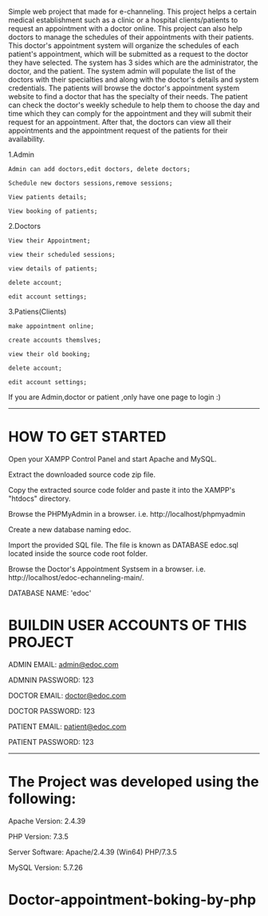Simple web project that made for e-channeling.
This project helps a certain medical establishment such as a clinic or a hospital clients/patients to request an appointment with a doctor online. This project can also help doctors to manage the schedules of their appointments with their patients. This doctor's appointment system will organize the schedules of each patient's appointment, which will be submitted as a request to the doctor they have selected. The system has 3 sides which are the administrator, the doctor, and the patient. The system admin will populate the list of the doctors with their specialties and along with the doctor's details and system credentials. The patients will browse the doctor's appointment system website to find a doctor that has the specialty of their needs. The patient can check the doctor's weekly schedule to help them to choose the day and time which they can comply for the appointment and they will submit their request for an appointment. After that, the doctors can view all their appointments and the appointment request of the patients for their availability.

1.Admin

    Admin can add doctors,edit doctors, delete doctors;

    Schedule new doctors sessions,remove sessions;

    View patients details;

    View booking of patients;

2.Doctors

    View their Appointment;

    view their scheduled sessions;

    view details of patients;

    delete account;

    edit account settings;

3.Patiens(Clients)

    make appointment online;

    create accounts themslves;

    view their old booking;

    delete account;

    edit account settings;

If you are Admin,doctor or patient ,only have one page to login :)

---

# HOW TO GET STARTED

Open your XAMPP Control Panel and start Apache and MySQL.

Extract the downloaded source code zip file.

Copy the extracted source code folder and paste it into the XAMPP's "htdocs" directory.

Browse the PHPMyAdmin in a browser. i.e. http://localhost/phpmyadmin

Create a new database naming edoc.

Import the provided SQL file. The file is known as DATABASE edoc.sql located inside the source code root folder.

Browse the Doctor's Appointment Systsem in a browser. i.e. http://localhost/edoc-echanneling-main/.

DATABASE NAME: 'edoc'

# BUILDIN USER ACCOUNTS OF THIS PROJECT

ADMIN EMAIL: admin@edoc.com

ADMNIN PASSWORD: 123

DOCTOR EMAIL: doctor@edoc.com

DOCTOR PASSWORD: 123

PATIENT EMAIL: patient@edoc.com

PATIENT PASSWORD: 123

---

# The Project was developed using the following:

Apache Version: 2.4.39

PHP Version: 7.3.5

Server Software: Apache/2.4.39 (Win64) PHP/7.3.5

MySQL Version: 5.7.26
# Doctor-appointment-boking-by-php
